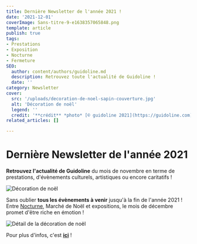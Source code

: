 ```yaml
---
title: Dernière Newsletter de l'année 2021 !
date: '2021-12-01'
coverImage: Sans-titre-9-e1638357065848.png
template: article
publish: true
tags:
- Prestations
- Exposition
- Nocturne
- Fermeture
SEO:
  author: content/authors/guidoline.md
  description: Retrouvez toute l'actualité de Guidoline !
  date: ''
category: Newsletter
cover:
  src: '/uploads/decoration-de-noel-sapin-couverture.jpg'
  alt: 'Décoration de noël'
  legend: ''
  credit: '**crédit** *photo* [© guidoline 2021](https://guidoline.com)'
related_articles: []

---
```

# Dernière Newsletter de l'année 2021

**Retrouvez l'actualité de Guidoline** du mois de novembre en terme de prestations, d'évènements culturels, artistiques ou encore caritatifs !

![Décoration de noël](/uploads/decoration-de-noel-sapin.jpg)

Sans oublier **tous les évènements à venir** jusqu'à la fin de l'année 2021 ! Entre [Nocturne](https://www.facebook.com/events/318960943130839/?ref=newsfeed), Marché de Noël et expositions, le mois de décembre promet d'être riche en émotion !

![Détail de la décoration de noël](/uploads/decoration-de-noel-sapin-variante.jpg)


Pour plus d'infos, c'est [**ici**](http://kork.mjt.lu/nl2/kork/mr5x9.html?hl=fr) !
